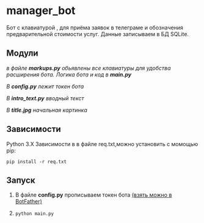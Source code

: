 # manager_bot

Бот с клавиатурой , для приёма заявок в телеграме и обозначения предварительной стоимости услуг. Данные записываем в БД SQLite.
## Модули
*в файле **markups.py** обьявлены все клавиатуры для удобства расширения бота. Логика бота и код в **main.py***

*В **config.py** лежит токен бота*

*В **intro_text.py** вводный текст*

*В **title.jpg**  начальная картинка*


## Зависимости
Python 3.X
Зависимости в в файле req.txt,можно установить с момощью pip:

`pip install -r req.txt `
 
## Запуск
1) В файле **config.py** прописываем токен бота [(взять можно в BotFather)](https://telegram.me/BotFather)

2) `python main.py`

